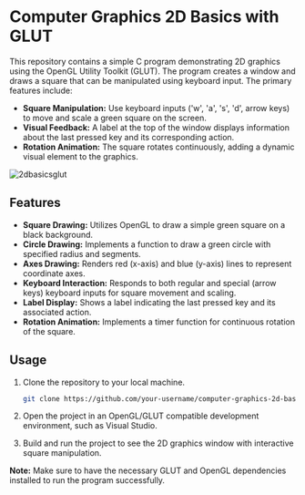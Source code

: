 # Computer Graphics 2D Basics with GLUT

This repository contains a simple C program demonstrating 2D graphics using the OpenGL Utility Toolkit (GLUT). The program creates a window and draws a square that can be manipulated using keyboard input. The primary features include:

- **Square Manipulation:** Use keyboard inputs ('w', 'a', 's', 'd', arrow keys) to move and scale a green square on the screen.
- **Visual Feedback:** A label at the top of the window displays information about the last pressed key and its corresponding action.
- **Rotation Animation:** The square rotates continuously, adding a dynamic visual element to the graphics.

![2dbasicsglut](https://github.com/kodiidok/glut-computer-graphics-2d-primitives-and-basics/assets/88420631/ed24517d-f7c0-4ec5-b1b8-4e42718f5404)

## Features

- **Square Drawing:** Utilizes OpenGL to draw a simple green square on a black background.
- **Circle Drawing:** Implements a function to draw a green circle with specified radius and segments.
- **Axes Drawing:** Renders red (x-axis) and blue (y-axis) lines to represent coordinate axes.
- **Keyboard Interaction:** Responds to both regular and special (arrow keys) keyboard inputs for square movement and scaling.
- **Label Display:** Shows a label indicating the last pressed key and its associated action.
- **Rotation Animation:** Implements a timer function for continuous rotation of the square.

## Usage

1. Clone the repository to your local machine.
   ```bash
   git clone https://github.com/your-username/computer-graphics-2d-basics-glut.git
   ```

2. Open the project in an OpenGL/GLUT compatible development environment, such as Visual Studio.

3. Build and run the project to see the 2D graphics window with interactive square manipulation.

**Note:** Make sure to have the necessary GLUT and OpenGL dependencies installed to run the program successfully.

